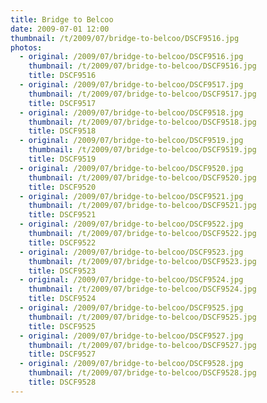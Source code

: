 ```yaml
---
title: Bridge to Belcoo
date: 2009-07-01 12:00
thumbnail: /t/2009/07/bridge-to-belcoo/DSCF9516.jpg
photos:
  - original: /2009/07/bridge-to-belcoo/DSCF9516.jpg
    thumbnail: /t/2009/07/bridge-to-belcoo/DSCF9516.jpg
    title: DSCF9516
  - original: /2009/07/bridge-to-belcoo/DSCF9517.jpg
    thumbnail: /t/2009/07/bridge-to-belcoo/DSCF9517.jpg
    title: DSCF9517
  - original: /2009/07/bridge-to-belcoo/DSCF9518.jpg
    thumbnail: /t/2009/07/bridge-to-belcoo/DSCF9518.jpg
    title: DSCF9518
  - original: /2009/07/bridge-to-belcoo/DSCF9519.jpg
    thumbnail: /t/2009/07/bridge-to-belcoo/DSCF9519.jpg
    title: DSCF9519
  - original: /2009/07/bridge-to-belcoo/DSCF9520.jpg
    thumbnail: /t/2009/07/bridge-to-belcoo/DSCF9520.jpg
    title: DSCF9520
  - original: /2009/07/bridge-to-belcoo/DSCF9521.jpg
    thumbnail: /t/2009/07/bridge-to-belcoo/DSCF9521.jpg
    title: DSCF9521
  - original: /2009/07/bridge-to-belcoo/DSCF9522.jpg
    thumbnail: /t/2009/07/bridge-to-belcoo/DSCF9522.jpg
    title: DSCF9522
  - original: /2009/07/bridge-to-belcoo/DSCF9523.jpg
    thumbnail: /t/2009/07/bridge-to-belcoo/DSCF9523.jpg
    title: DSCF9523
  - original: /2009/07/bridge-to-belcoo/DSCF9524.jpg
    thumbnail: /t/2009/07/bridge-to-belcoo/DSCF9524.jpg
    title: DSCF9524
  - original: /2009/07/bridge-to-belcoo/DSCF9525.jpg
    thumbnail: /t/2009/07/bridge-to-belcoo/DSCF9525.jpg
    title: DSCF9525
  - original: /2009/07/bridge-to-belcoo/DSCF9527.jpg
    thumbnail: /t/2009/07/bridge-to-belcoo/DSCF9527.jpg
    title: DSCF9527
  - original: /2009/07/bridge-to-belcoo/DSCF9528.jpg
    thumbnail: /t/2009/07/bridge-to-belcoo/DSCF9528.jpg
    title: DSCF9528
---
```


